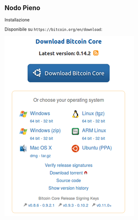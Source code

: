## Nodo Pieno

Installazione

Disponibile su `https://bitcoin.org/en/download`:

![Install](../gitbook/images/install.png)


